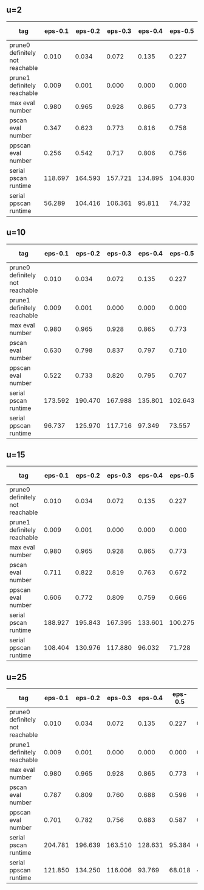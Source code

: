 ## u=2

tag | eps-0.1 | eps-0.2 | eps-0.3 | eps-0.4 | eps-0.5 | eps-0.6 | eps-0.7 | eps-0.8 | eps-0.9
--- | --- | --- | --- | --- | --- | --- | --- | --- | ---
prune0 definitely not reachable | 0.010 | 0.034 | 0.072 | 0.135 | 0.227 | 0.350 | 0.497 | 0.661 | 0.831
prune1 definitely reachable | 0.009 | 0.001 | 0.000 | 0.000 | 0.000 | 0.000 | 0.000 | 0.000 | 0.000
max eval number | 0.980 | 0.965 | 0.928 | 0.865 | 0.773 | 0.650 | 0.503 | 0.339 | 0.169
pscan eval number | 0.347 | 0.623 | 0.773 | 0.816 | 0.758 | 0.644 | 0.498 | 0.335 | 0.164
ppscan eval number | 0.256 | 0.542 | 0.717 | 0.806 | 0.756 | 0.644 | 0.497 | 0.333 | 0.163
serial pscan runtime | 118.697 | 164.593 | 157.721 | 134.895 | 104.830 | 75.400 | 49.903 | 28.908 | 13.578
serial ppscan runtime | 56.289 | 104.416 | 106.361 | 95.811 | 74.732 | 53.252 | 34.324 | 19.860 | 9.222

## u=10

tag | eps-0.1 | eps-0.2 | eps-0.3 | eps-0.4 | eps-0.5 | eps-0.6 | eps-0.7 | eps-0.8 | eps-0.9
--- | --- | --- | --- | --- | --- | --- | --- | --- | ---
prune0 definitely not reachable | 0.010 | 0.034 | 0.072 | 0.135 | 0.227 | 0.350 | 0.497 | 0.661 | 0.831
prune1 definitely reachable | 0.009 | 0.001 | 0.000 | 0.000 | 0.000 | 0.000 | 0.000 | 0.000 | 0.000
max eval number | 0.980 | 0.965 | 0.928 | 0.865 | 0.773 | 0.650 | 0.503 | 0.339 | 0.169
pscan eval number | 0.630 | 0.798 | 0.837 | 0.797 | 0.710 | 0.588 | 0.441 | 0.276 | 0.111
ppscan eval number | 0.522 | 0.733 | 0.820 | 0.795 | 0.707 | 0.583 | 0.435 | 0.273 | 0.109
serial pscan runtime | 173.592 | 190.470 | 167.988 | 135.801 | 102.643 | 72.265 | 46.120 | 25.886 | 11.039
serial ppscan runtime | 96.737 | 125.970 | 117.716 | 97.349 | 73.557 | 51.008 | 32.130 | 17.894 | 7.706

## u=15

tag | eps-0.1 | eps-0.2 | eps-0.3 | eps-0.4 | eps-0.5 | eps-0.6 | eps-0.7 | eps-0.8 | eps-0.9
--- | --- | --- | --- | --- | --- | --- | --- | --- | ---
prune0 definitely not reachable | 0.010 | 0.034 | 0.072 | 0.135 | 0.227 | 0.350 | 0.497 | 0.661 | 0.831
prune1 definitely reachable | 0.009 | 0.001 | 0.000 | 0.000 | 0.000 | 0.000 | 0.000 | 0.000 | 0.000
max eval number | 0.980 | 0.965 | 0.928 | 0.865 | 0.773 | 0.650 | 0.503 | 0.339 | 0.169
pscan eval number | 0.711 | 0.822 | 0.819 | 0.763 | 0.672 | 0.550 | 0.404 | 0.243 | 0.087
ppscan eval number | 0.606 | 0.772 | 0.809 | 0.759 | 0.666 | 0.542 | 0.397 | 0.238 | 0.084
serial pscan runtime | 188.927 | 195.843 | 167.395 | 133.601 | 100.275 | 69.823 | 44.429 | 24.399 | 9.932
serial ppscan runtime | 108.404 | 130.976 | 117.880 | 96.032 | 71.728 | 49.495 | 31.108 | 16.824 | 7.137

## u=25

tag | eps-0.1 | eps-0.2 | eps-0.3 | eps-0.4 | eps-0.5 | eps-0.6 | eps-0.7 | eps-0.8 | eps-0.9
--- | --- | --- | --- | --- | --- | --- | --- | --- | ---
prune0 definitely not reachable | 0.010 | 0.034 | 0.072 | 0.135 | 0.227 | 0.350 | 0.497 | 0.661 | 0.831
prune1 definitely reachable | 0.009 | 0.001 | 0.000 | 0.000 | 0.000 | 0.000 | 0.000 | 0.000 | 0.000
max eval number | 0.980 | 0.965 | 0.928 | 0.865 | 0.773 | 0.650 | 0.503 | 0.339 | 0.169
pscan eval number | 0.787 | 0.809 | 0.760 | 0.688 | 0.596 | 0.478 | 0.337 | 0.187 | 0.054
ppscan eval number | 0.701 | 0.782 | 0.756 | 0.683 | 0.587 | 0.467 | 0.329 | 0.182 | 0.052
serial pscan runtime | 204.781 | 196.639 | 163.510 | 128.631 | 95.384 | 65.610 | 40.586 | 21.607 | 8.577
serial ppscan runtime | 121.850 | 134.250 | 116.006 | 93.769 | 68.018 | 46.504 | 28.457 | 14.766 | 5.882